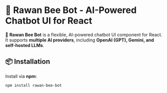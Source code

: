 # 🐝 Rawan Bee Bot - AI-Powered Chatbot UI for React

🚀 **Rawan Bee Bot** is a flexible, AI-powered chatbot UI component for React.  
It supports **multiple AI providers**, including **OpenAI (GPT), Gemini, and self-hosted LLMs**.

## 📦 Installation

Install via **npm**:

```sh
npm install rawan-bee-bot
```
